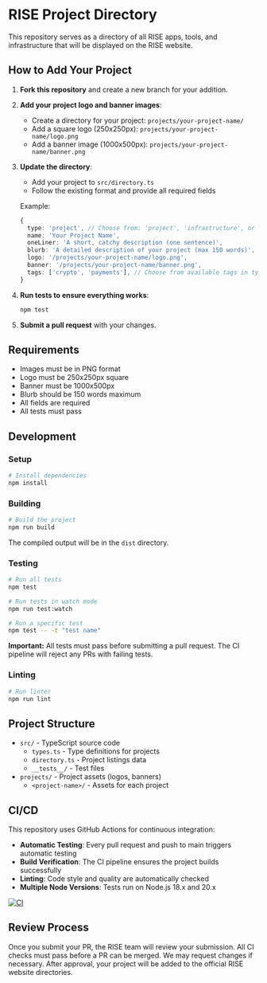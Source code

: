 # RISE Project Directory

This repository serves as a directory of all RISE apps, tools, and infrastructure that will be displayed on the RISE website.

## How to Add Your Project

1. **Fork this repository** and create a new branch for your addition.

2. **Add your project logo and banner images**:
   - Create a directory for your project: `projects/your-project-name/`
   - Add a square logo (250x250px): `projects/your-project-name/logo.png`
   - Add a banner image (1000x500px): `projects/your-project-name/banner.png`

3. **Update the directory**:
   - Add your project to `src/directory.ts`
   - Follow the existing format and provide all required fields

   Example:
   ```typescript
   {
     type: 'project', // Choose from: 'project', 'infrastructure', or 'tooling'
     name: 'Your Project Name',
     oneLiner: 'A short, catchy description (one sentence)',
     blurb: 'A detailed description of your project (max 150 words)',
     logo: '/projects/your-project-name/logo.png',
     banner: '/projects/your-project-name/banner.png',
     tags: ['crypto', 'payments'], // Choose from available tags in types.ts
   }
   ```

4. **Run tests to ensure everything works**:
   ```bash
   npm test
   ```

5. **Submit a pull request** with your changes.

## Requirements

- Images must be in PNG format
- Logo must be 250x250px square
- Banner must be 1000x500px
- Blurb should be 150 words maximum
- All fields are required
- All tests must pass

## Development

### Setup

```bash
# Install dependencies
npm install
```

### Building

```bash
# Build the project
npm run build
```

The compiled output will be in the `dist` directory.

### Testing

```bash
# Run all tests
npm test

# Run tests in watch mode
npm run test:watch

# Run a specific test
npm test -- -t "test name"
```

**Important:** All tests must pass before submitting a pull request. The CI pipeline will reject any PRs with failing tests.

### Linting

```bash
# Run linter
npm run lint
```



## Project Structure

- `src/` - TypeScript source code
  - `types.ts` - Type definitions for projects
  - `directory.ts` - Project listings data
  - `__tests__/` - Test files
- `projects/` - Project assets (logos, banners)
  - `<project-name>/` - Assets for each project

## CI/CD

This repository uses GitHub Actions for continuous integration:

- **Automatic Testing**: Every pull request and push to main triggers automatic testing
- **Build Verification**: The CI pipeline ensures the project builds successfully
- **Linting**: Code style and quality are automatically checked
- **Multiple Node Versions**: Tests run on Node.js 18.x and 20.x

[![CI](https://github.com/risechain/proj-list/actions/workflows/ci.yml/badge.svg)](https://github.com/risechain/proj-list/actions/workflows/ci.yml)

## Review Process

Once you submit your PR, the RISE team will review your submission. All CI checks must pass before a PR can be merged. We may request changes if necessary. After approval, your project will be added to the official RISE website directories.
